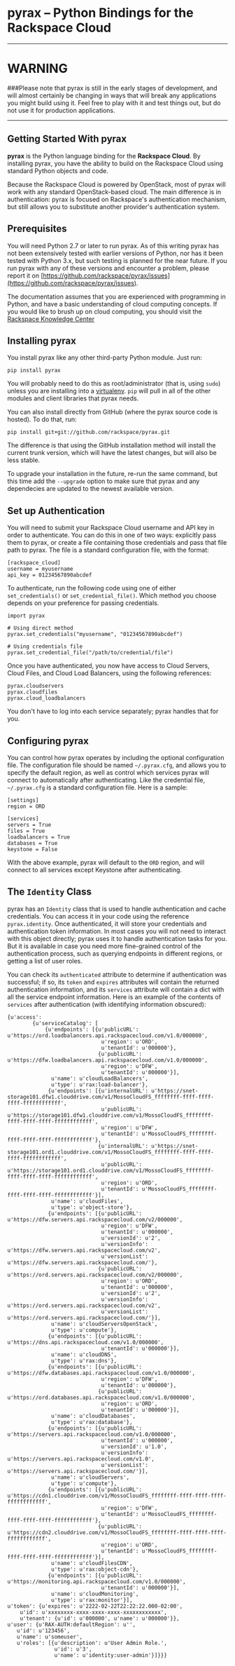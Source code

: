 # pyrax – Python Bindings for the Rackspace Cloud

----


# WARNING #
###Please note that pyrax is still in the early stages of development, and will almost certainly be changing in ways that will break any applications you might build using it. Feel free to play with it and test things out, but do not use it for production applications.

----

## Getting Started With pyrax
**pyrax** is the Python language binding for the **Rackspace Cloud**. By installing pyrax, you have the ability to build on the Rackspace Cloud using standard Python objects and code.

Because the Rackspace Cloud is powered by OpenStack, most of pyrax will work with any standard OpenStack-based cloud. The main difference is in authentication: pyrax is focused on Rackspace's authentication mechanism, but still allows you to substitute another provider's authentication system.


## Prerequisites
You will need Python 2.7 or later to run pyrax. As of this writing pyrax has not been extensively tested with earlier versions of Python, nor has it been tested with Python 3.x, but such testing is planned for the near future. If you run pyrax with any of these versions and encounter a problem, please report it on [https://github.com/rackspace/pyrax/issues](https://github.com/rackspace/pyrax/issues).

The documentation assumes that you are experienced with programming in Python, and have a basic understanding of cloud computing concepts. If you would like to brush up on cloud computing, you should visit the [Rackspace Knowledge Center](http://www.rackspace.com/knowledge_center/)


## Installing pyrax
You install pyrax like any other third-party Python module. Just run:

	pip install pyrax

You will probably need to do this as root/administrator (that is, using `sudo`) unless you are installing into a [virtualenv](http://www.virtualenv.org/en/latest/). `pip` will pull in all of the other modules and client libraries that pyrax needs.

You can also install directly from GitHub (where the pyrax source code is hosted). To do that, run:

	pip install git+git://github.com/rackspace/pyrax.git

The difference is that using the GitHub installation method will install the current trunk version, which will have the latest changes, but will also be less stable.

To upgrade your installation in the future, re-run the same command, but this time add the `--upgrade` option to make sure that pyrax and any dependecies are updated to the newest available version.


## Set up Authentication
You will need to submit your Rackspace Cloud username and API key in order to authenticate. You can do this in one of two ways: explicitly pass them to pyrax, or create a file containing those credentials and pass that file path to pyrax. The file is a standard configuration file, with the format:

    [rackspace_cloud]
    username = myusername
    api_key = 01234567890abcdef

To authenticate, run the following code using one of either `set_credentials()` or `set_credential_file()`. Which method you choose depends on your preference for passing credentials. 

	import pyrax
	
	# Using direct method
	pyrax.set_credentials("myusername", "01234567890abcdef")
	
	# Using credentials file
	pyrax.set_credential_file("/path/to/credential/file")

Once you have authenticated, you now have access to Cloud Servers, Cloud Files, and Cloud Load Balancers, using the following references:

	pyrax.cloudservers
	pyrax.cloudfiles
	pyrax.cloud_loadbalancers

You don't have to log into each service separately; pyrax handles that for you.


## Configuring pyrax
You can control how pyrax operates by including the optional configuration file. The configuration file should be named `~/.pyrax.cfg`, and allows you to specify the default region, as well as control which services pyrax will connect to automatically after authenticating. Like the credential file, `~/.pyrax.cfg` is a standard configuration file. Here is a sample:

	[settings]
	region = ORD
	
	[services]
	servers = True
	files = True
	loadbalancers = True
	databases = True
	keystone = False

With the above example, pyrax will default to the `ORD` region, and will connect to all services except Keystone after authenticating.


## The `Identity` Class
pyrax has an `Identity` class that is used to handle authentication and cache credentials. You can access it in your code using the reference `pyrax.identity`.  Once authenticated, it will store your credentials and authentication token information. In most cases you will not need to interact with this object directly; pyrax uses it to handle authentication tasks for you. But it is available in case you need more fine-grained control of the authentication process, such as querying endpoints in different regions, or getting a list of user roles.

You can check its `authenticated` attribute to determine if authentication was successful; if so, its `token` and `expires` attributes will contain the returned authentication information, and its `services` attribute will contain a dict with all the service endpoint information. Here is an example of the contents of `services` after authentication (with identifying information obscured):

	{u'access':
	        {u'serviceCatalog': [
	            {u'endpoints': [{u'publicURL': u'https://ord.loadbalancers.api.rackspacecloud.com/v1.0/000000',
	                              u'region': u'ORD',
	                              u'tenantId': u'000000'},
	                             {u'publicURL': u'https://dfw.loadbalancers.api.rackspacecloud.com/v1.0/000000',
	                              u'region': u'DFW',
	                              u'tenantId': u'000000'}],
	              u'name': u'cloudLoadBalancers',
	              u'type': u'rax:load-balancer'},
	             {u'endpoints': [{u'internalURL': u'https://snet-storage101.dfw1.clouddrive.com/v1/MossoCloudFS_ffffffff-ffff-ffff-ffff-ffffffffffff',
	                              u'publicURL': u'https://storage101.dfw1.clouddrive.com/v1/MossoCloudFS_ffffffff-ffff-ffff-ffff-ffffffffffff',
	                              u'region': u'DFW',
	                              u'tenantId': u'MossoCloudFS_ffffffff-ffff-ffff-ffff-ffffffffffff'},
	                             {u'internalURL': u'https://snet-storage101.ord1.clouddrive.com/v1/MossoCloudFS_ffffffff-ffff-ffff-ffff-ffffffffffff',
	                              u'publicURL': u'https://storage101.ord1.clouddrive.com/v1/MossoCloudFS_ffffffff-ffff-ffff-ffff-ffffffffffff',
	                              u'region': u'ORD',
	                              u'tenantId': u'MossoCloudFS_ffffffff-ffff-ffff-ffff-ffffffffffff'}],
	              u'name': u'cloudFiles',
	              u'type': u'object-store'},
	             {u'endpoints': [{u'publicURL': u'https://dfw.servers.api.rackspacecloud.com/v2/000000',
	                              u'region': u'DFW',
	                              u'tenantId': u'000000',
	                              u'versionId': u'2',
	                              u'versionInfo': u'https://dfw.servers.api.rackspacecloud.com/v2',
	                              u'versionList': u'https://dfw.servers.api.rackspacecloud.com/'},
	                             {u'publicURL': u'https://ord.servers.api.rackspacecloud.com/v2/000000',
	                              u'region': u'ORD',
	                              u'tenantId': u'000000',
	                              u'versionId': u'2',
	                              u'versionInfo': u'https://ord.servers.api.rackspacecloud.com/v2',
	                              u'versionList': u'https://ord.servers.api.rackspacecloud.com/'}],
	              u'name': u'cloudServersOpenStack',
	              u'type': u'compute'},
	             {u'endpoints': [{u'publicURL': u'https://dns.api.rackspacecloud.com/v1.0/000000',
	                              u'tenantId': u'000000'}],
	              u'name': u'cloudDNS',
	              u'type': u'rax:dns'},
	             {u'endpoints': [{u'publicURL': u'https://dfw.databases.api.rackspacecloud.com/v1.0/000000',
	                              u'region': u'DFW',
	                              u'tenantId': u'000000'},
	                             {u'publicURL': u'https://ord.databases.api.rackspacecloud.com/v1.0/000000',
	                              u'region': u'ORD',
	                              u'tenantId': u'000000'}],
	              u'name': u'cloudDatabases',
	              u'type': u'rax:database'},
	             {u'endpoints': [{u'publicURL': u'https://servers.api.rackspacecloud.com/v1.0/000000',
	                              u'tenantId': u'000000',
	                              u'versionId': u'1.0',
	                              u'versionInfo': u'https://servers.api.rackspacecloud.com/v1.0',
	                              u'versionList': u'https://servers.api.rackspacecloud.com/'}],
	              u'name': u'cloudServers',
	              u'type': u'compute'},
	             {u'endpoints': [{u'publicURL': u'https://cdn1.clouddrive.com/v1/MossoCloudFS_ffffffff-ffff-ffff-ffff-ffffffffffff',
	                              u'region': u'DFW',
	                              u'tenantId': u'MossoCloudFS_ffffffff-ffff-ffff-ffff-ffffffffffff'},
	                             {u'publicURL': u'https://cdn2.clouddrive.com/v1/MossoCloudFS_ffffffff-ffff-ffff-ffff-ffffffffffff',
	                              u'region': u'ORD',
	                              u'tenantId': u'MossoCloudFS_ffffffff-ffff-ffff-ffff-ffffffffffff'}],
	              u'name': u'cloudFilesCDN',
	              u'type': u'rax:object-cdn'},
	             {u'endpoints': [{u'publicURL': u'https://monitoring.api.rackspacecloud.com/v1.0/000000',
	                              u'tenantId': u'000000'}],
	              u'name': u'cloudMonitoring',
	              u'type': u'rax:monitor'}],
	u'token': {u'expires': u'2222-02-22T22:22:22.000-02:00',
	    u'id': u'xxxxxxxx-xxxx-xxxx-xxxx-xxxxxxxxxxxx',
	    u'tenant': {u'id': u'000000', u'name': u'000000'}},
	u'user': {u'RAX-AUTH:defaultRegion': u'',
	   u'id': u'123456',
	   u'name': u'someuser',
	   u'roles': [{u'description': u'User Admin Role.',
	               u'id': u'3',
	               u'name': u'identity:user-admin'}]}}}


